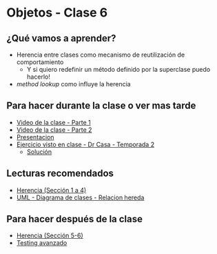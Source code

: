 # Objetos - Clase 6

## ¿Qué vamos a aprender?

* Herencia entre clases como mecanismo de reutilización de comportamiento
  * Y si quiero redefinir un método definido por la superclase puedo hacerlo!
* _method lookup_ como influye la herencia

## Para hacer durante la clase o ver mas tarde

* [Video de la clase - Parte 1](https://youtu.be/ZaV0S_vJ6Qo)
* [Video de la clase - Parte 2](https://youtu.be/7mBhnPpRyLI)
* [Presentacion](https://docs.google.com/presentation/d/1-1gWsa2NdRKKMMzrX-t_tGHdMjwy847e6jxniszLoKw/edit#slide=id.g8749d6787e_0_911)
* [Ejercicio visto en clase - Dr Casa - Temporada 2](https://docs.google.com/document/d/12Zz18WFOv4hVYSCtKFg4TPpQY6xi9zoDXtTYRCGnOL4)
  * [Solución](https://github.com/pdep-st/drcasa-herencia)

## Lecturas recomendados

* [Herencia (Sección 1 a 4)](https://docs.google.com/document/d/1KdG7NrKPgPh4bAcyLuDG2G1iWP7Ze2GFs91qzlvDKqI)
* [UML - Diagrama de clases - Relacion hereda](https://docs.google.com/document/d/1eXLlNppAX-7E2M8Xxs0MCckdn4XVEYmeQNaS_E1RqTc/edit#heading=h.6nrwrydyldy9)

## Para hacer después de la clase

* [Herencia (Sección 5-6)](https://docs.google.com/document/d/1KdG7NrKPgPh4bAcyLuDG2G1iWP7Ze2GFs91qzlvDKqI)
* [Testing avanzado](https://docs.google.com/document/d/1caDE_mlP1QMfzyVpyvh-tKshjAeYLXBkXDYrTX5zFUI)
